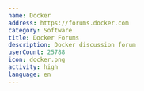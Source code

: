 ```yaml
---
name: Docker
address: https://forums.docker.com
category: Software
title: Docker Forums
description: Docker discussion forum
userCount: 25788
icon: docker.png
activity: high
language: en
---
```

